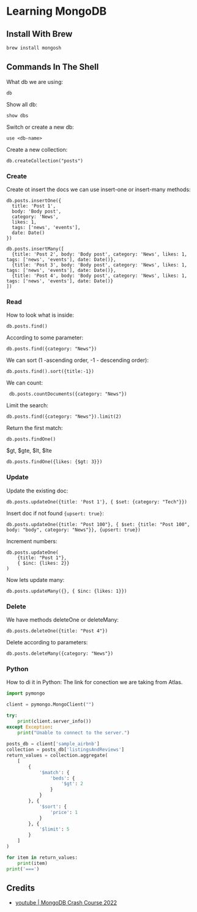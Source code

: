# Learning MongoDB

## Install With Brew

```bash
brew install mongosh
```

## Commands In The Shell

What db we are using:
```shell
db
```
Show all db:
```shell
show dbs
```
Switch or create a new db:
```shell
use <db-name>
```
Create a new collection:
```shell
db.createCollection("posts")
```
### Create
Create ot insert the docs we can use insert-one or insert-many methods:
```shell
db.posts.insertOne({
  title: 'Post 1', 
  body: 'Body post', 
  category: 'News', 
  likes: 1, 
  tags: ['news', 'events'], 
  date: Date()
})
```

```shell
db.posts.insertMany([
  {title: 'Post 2', body: 'Body post', category: 'News', likes: 1, tags: ['news', 'events'], date: Date()}, 
  {title: 'Post 3', body: 'Body post', category: 'News', likes: 1, tags: ['news', 'events'], date: Date()}, 
  {title: 'Post 4', body: 'Body post', category: 'News', likes: 1, tags: ['news', 'events'], date: Date()}
])
```
### Read
How to look what is inside:
```shell
db.posts.find()
```
According to some parameter:
```shell
db.posts.find({category: "News"})
```
We can sort (1 -ascending order, -1 - descending order):
```shell
db.posts.find().sort({title:-1})
```
We can count:
```shell
 db.posts.countDocuments({category: "News"})
```
Limit the search:
```shell
db.posts.find({category: "News"}).limit(2)
```
Return the first match:
```shell
db.posts.findOne()
```
$gt, $gte, $lt, $lte
```shell
db.posts.findOne({likes: {$gt: 3}})
```
### Update
Update the existing doc:
```shell
db.posts.updateOne({title: 'Post 1'}, { $set: {category: "Tech"}})
```
Insert doc if not found `{upsert: true}`:
```shell
db.posts.updateOne({title: "Post 100"}, { $set: {title: "Post 100", body: "body", category: "News"}}, {upsert: true})
```
Increment numbers:
```shell
db.posts.updateOne(
    {title: "Post 1"}, 
    { $inc: {likes: 2}}
)
```
Now lets update many:
```shell
db.posts.updateMany({}, { $inc: {likes: 1}})
```
### Delete
We have methods deleteOne or deleteMany:
```shell
db.posts.deleteOne({title: "Post 4"})
```
Delete according to parameters:
```shell
db.posts.deleteMany({category: "News"})
```

### Python

How to di it in Python:
The link for conection we are taking from Atlas.
```python
import pymongo

client = pymongo.MongoClient("")

try:
    print(client.server_info())
except Exception:
    print("Unable to connect to the server.")
    
posts_db = client['sample_airbnb']
collection = posts_db['listingsAndReviews']
return_values = collection.aggregate(
    [
        {
            '$match': {
                'beds': {
                    '$gt': 2
                }
            }
        }, {
            '$sort': {
                'price': 1
            }
        }, {
            '$limit': 5
        }
    ]
)

for item in return_values:
    print(item)
print('===')
```

## Credits

- [youtube | MongoDB Crash Course 2022](https://www.youtube.com/watch?v=2QQGWYe7IDU&ab_channel=TraversyMedia)